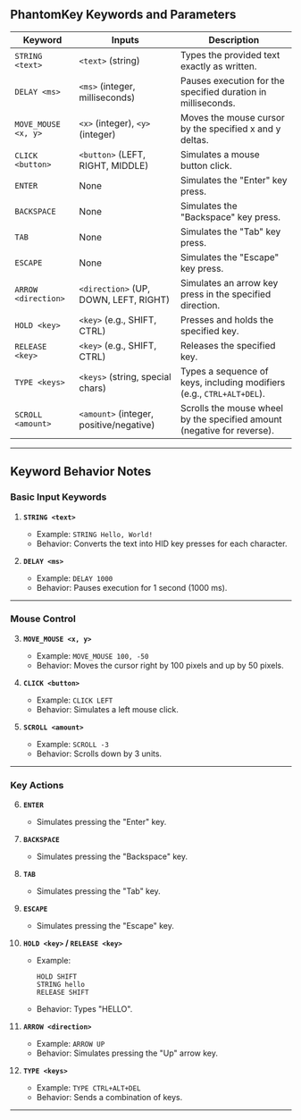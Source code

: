 
## **PhantomKey Keywords and Parameters**

| **Keyword**         | **Inputs**                         | **Description**                                                                 |
|----------------------|-------------------------------------|---------------------------------------------------------------------------------|
| `STRING <text>`      | `<text>` (string)                  | Types the provided text exactly as written.                                    |
| `DELAY <ms>`         | `<ms>` (integer, milliseconds)     | Pauses execution for the specified duration in milliseconds.                   |
| `MOVE_MOUSE <x, y>`  | `<x>` (integer), `<y>` (integer)   | Moves the mouse cursor by the specified x and y deltas.                        |
| `CLICK <button>`     | `<button>` (LEFT, RIGHT, MIDDLE)   | Simulates a mouse button click.                                                |
| `ENTER`              | None                               | Simulates the "Enter" key press.                                               |
| `BACKSPACE`          | None                               | Simulates the "Backspace" key press.                                           |
| `TAB`                | None                               | Simulates the "Tab" key press.                                                 |
| `ESCAPE`             | None                               | Simulates the "Escape" key press.                                              |
| `ARROW <direction>`  | `<direction>` (UP, DOWN, LEFT, RIGHT) | Simulates an arrow key press in the specified direction.                       |
| `HOLD <key>`         | `<key>` (e.g., SHIFT, CTRL)        | Presses and holds the specified key.                                           |
| `RELEASE <key>`      | `<key>` (e.g., SHIFT, CTRL)        | Releases the specified key.                                                    |
| `TYPE <keys>`        | `<keys>` (string, special chars)   | Types a sequence of keys, including modifiers (e.g., `CTRL+ALT+DEL`).          |
| `SCROLL <amount>`    | `<amount>` (integer, positive/negative) | Scrolls the mouse wheel by the specified amount (negative for reverse).       |

---

## **Keyword Behavior Notes**

### **Basic Input Keywords**
1. **`STRING <text>`**  
   - Example: `STRING Hello, World!`  
   - Behavior: Converts the text into HID key presses for each character.

2. **`DELAY <ms>`**  
   - Example: `DELAY 1000`  
   - Behavior: Pauses execution for 1 second (1000 ms).

---

### **Mouse Control**
3. **`MOVE_MOUSE <x, y>`**  
   - Example: `MOVE_MOUSE 100, -50`  
   - Behavior: Moves the cursor right by 100 pixels and up by 50 pixels.

4. **`CLICK <button>`**  
   - Example: `CLICK LEFT`  
   - Behavior: Simulates a left mouse click.

5. **`SCROLL <amount>`**  
   - Example: `SCROLL -3`  
   - Behavior: Scrolls down by 3 units.

---

### **Key Actions**
6. **`ENTER`**  
   - Simulates pressing the "Enter" key.

7. **`BACKSPACE`**  
   - Simulates pressing the "Backspace" key.

8. **`TAB`**  
   - Simulates pressing the "Tab" key.

9. **`ESCAPE`**  
   - Simulates pressing the "Escape" key.

10. **`HOLD <key>` / `RELEASE <key>`**  
    - Example:  
      ```plaintext
      HOLD SHIFT
      STRING hello
      RELEASE SHIFT
      ```
    - Behavior: Types "HELLO".

11. **`ARROW <direction>`**  
    - Example: `ARROW UP`  
    - Behavior: Simulates pressing the "Up" arrow key.

12. **`TYPE <keys>`**  
    - Example: `TYPE CTRL+ALT+DEL`  
    - Behavior: Sends a combination of keys.

---
